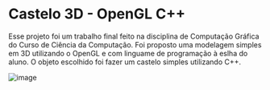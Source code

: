 # Castelo 3D - OpenGL C++
Esse projeto foi um trabalho final feito na disciplina de Computação Gráfica do Curso de Ciência da Computação. Foi proposto uma modelagem simples em 3D utilizando o OpenGL e com linguame de programação à 
eslha do aluno. O objeto escolhido foi fazer um castelo simples utilizando C++.

![image](https://github.com/rodineves/Castle-3D/assets/105732866/27d18f07-ce10-4b05-8946-94eb41d8abb0)


